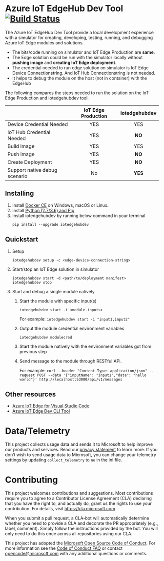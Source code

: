 # Azure IoT EdgeHub Dev Tool [![Build Status](https://travis-ci.com/Azure/iotedgehubdev.svg?token=KySEv4A21JkyzbCKjpFW&branch=master)](https://travis-ci.com/Azure/iotedgehubdev)
The Azure IoT EdgeHub Dev Tool provide a local development experience with a simulator for creating, developing, testing, running, and debugging Azure IoT Edge modules and solutions.
- The bits/code running on simulator and IoT Edge Production are **same**.
- The Edge solution could be run with the simulator locally without **pushing image** and **creating IoT Edge deployment**.
- The credential needed to run edge solution on simulator is IoT Edge Device Connectionstring. And IoT Hub Connectionstring is not needed.
- It helps to debug the module on the host (not in container) with the EdgeHub

The following compares the steps needed to run the solution on the IoT Edge Production and iotedgehubdev tool.

  |                     | IoT Edge Production | iotedgehubdev |
  | ------------------- |:----------------------------:|:-------------:|
  | Device Credential Needed | YES | YES |
  | IoT Hub Credential Needed | YES | **NO** |
  | Build Image | YES | YES |
  | Push Image | YES | **NO** |
  | Create Deployment | YES | **NO** |
  | Support native debug scenario| No | **YES** |

## Installing
1. Install [Docker CE](https://www.docker.com/community-edition) on Windows, macOS or Linux.
2. Install [Python (2.7/3.6) and Pip](https://www.python.org/)
3. Install iotedgehubdev by running below command in your terminal
    ```
    pip install --upgrade iotedgehubdev
    ```

## Quickstart
1. Setup
    ```
    iotedgehubdev setup -c <edge-device-connection-string>
    ```

2. Start/stop an IoT Edge solution in simulator
    ```
    iotedgehubdev start -d <path/to/deployment manifest>
    iotedgehubdev stop
    ```

3. Start and debug a single module natively
    1. Start the module with specific input(s)
        ```
        iotedgehubdev start -i <module-inputs>
        ```

        For example: `iotedgehubdev start -i "input1,input2"`
    
    2. Output the module credential environment variables

        ```
        iotedgehubdev modulecred
        ```

    3. Start the module natively with the environment variables got from previous step
    4. Send message to the module through RESTful API. 

        For example:
        `curl --header "Content-Type: application/json" --request POST --data '{"inputName": "input1","data": "hello world"}' http://localhost:53000/api/v1/messages`
 
## Other resources
- [Azure IoT Edge for Visual Studio Code](https://github.com/microsoft/vscode-azure-iot-edge)
- [Azure IoT Edge Dev CLI Tool](https://github.com/azure/iotedgedev)

# Data/Telemetry
This project collects usage data and sends it to Microsoft to help improve our products and services. Read our [privacy statement](http://go.microsoft.com/fwlink/?LinkId=521839) to learn more. 
If you don’t wish to send usage data to Microsoft, you can change your telemetry settings by updating `collect_telemetry` to `no` in the ini file.

# Contributing

This project welcomes contributions and suggestions. Most contributions require you to
agree to a Contributor License Agreement (CLA) declaring that you have the right to,
and actually do, grant us the rights to use your contribution. For details, visit
https://cla.microsoft.com.

When you submit a pull request, a CLA-bot will automatically determine whether you need
to provide a CLA and decorate the PR appropriately (e.g., label, comment). Simply follow the
instructions provided by the bot. You will only need to do this once across all repositories using our CLA.

This project has adopted the [Microsoft Open Source Code of Conduct](https://opensource.microsoft.com/codeofconduct/).
For more information see the [Code of Conduct FAQ](https://opensource.microsoft.com/codeofconduct/faq/)
or contact [opencode@microsoft.com](mailto:opencode@microsoft.com) with any additional questions or comments.